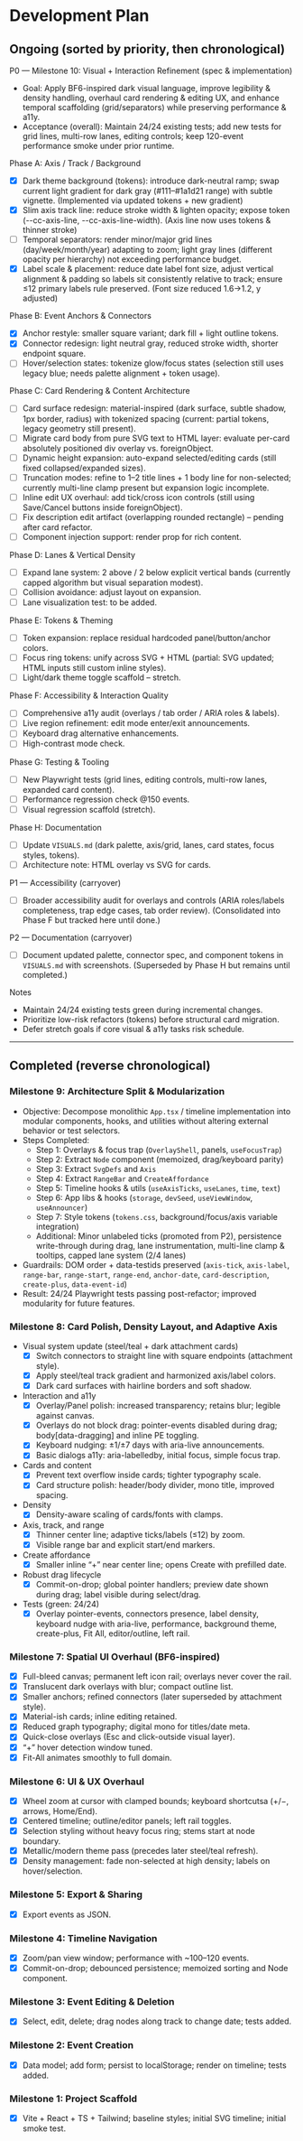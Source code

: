 # Development Plan

## Ongoing (sorted by priority, then chronological)

P0 — Milestone 10: Visual + Interaction Refinement (spec & implementation)
- Goal: Apply BF6-inspired dark visual language, improve legibility & density handling, overhaul card rendering & editing UX, and enhance temporal scaffolding (grid/separators) while preserving performance & a11y.
- Acceptance (overall): Maintain 24/24 existing tests; add new tests for grid lines, multi-row lanes, editing controls; keep 120-event performance smoke under prior runtime.

Phase A: Axis / Track / Background
- [x] Dark theme background (tokens): introduce dark-neutral ramp; swap current light gradient for dark gray (#111–#1a1d21 range) with subtle vignette. (Implemented via updated tokens + new gradient)
- [x] Slim axis track line: reduce stroke width & lighten opacity; expose token (--cc-axis-line, --cc-axis-line-width). (Axis line now uses tokens & thinner stroke)
- [ ] Temporal separators: render minor/major grid lines (day/week/month/year) adapting to zoom; light gray lines (different opacity per hierarchy) not exceeding performance budget.
- [x] Label scale & placement: reduce date label font size, adjust vertical alignment & padding so labels sit consistently relative to track; ensure ≤12 primary labels rule preserved. (Font size reduced 1.6→1.2, y adjusted)

Phase B: Event Anchors & Connectors
- [x] Anchor restyle: smaller square variant; dark fill + light outline tokens.
- [x] Connector redesign: light neutral gray, reduced stroke width, shorter endpoint square.
- [ ] Hover/selection states: tokenize glow/focus states (selection still uses legacy blue; needs palette alignment + token usage).

Phase C: Card Rendering & Content Architecture
- [ ] Card surface redesign: material-inspired (dark surface, subtle shadow, 1px border, radius) with tokenized spacing (current: partial tokens, legacy geometry still present).
- [ ] Migrate card body from pure SVG text to HTML layer: evaluate per-card absolutely positioned div overlay vs. foreignObject.
- [ ] Dynamic height expansion: auto-expand selected/editing cards (still fixed collapsed/expanded sizes).
- [ ] Truncation modes: refine to 1–2 title lines + 1 body line for non-selected; currently multi-line clamp present but expansion logic incomplete.
- [ ] Inline edit UX overhaul: add tick/cross icon controls (still using Save/Cancel buttons inside foreignObject).
- [ ] Fix description edit artifact (overlapping rounded rectangle) – pending after card refactor.
- [ ] Component injection support: render prop for rich content.

Phase D: Lanes & Vertical Density
- [ ] Expand lane system: 2 above / 2 below explicit vertical bands (currently capped algorithm but visual separation modest).
- [ ] Collision avoidance: adjust layout on expansion.
- [ ] Lane visualization test: to be added.

Phase E: Tokens & Theming
- [ ] Token expansion: replace residual hardcoded panel/button/anchor colors.
- [ ] Focus ring tokens: unify across SVG + HTML (partial: SVG updated; HTML inputs still custom inline styles).
- [ ] Light/dark theme toggle scaffold – stretch.

Phase F: Accessibility & Interaction Quality
- [ ] Comprehensive a11y audit (overlays / tab order / ARIA roles & labels).
- [ ] Live region refinement: edit mode enter/exit announcements.
- [ ] Keyboard drag alternative enhancements.
- [ ] High-contrast mode check.

Phase G: Testing & Tooling
- [ ] New Playwright tests (grid lines, editing controls, multi-row lanes, expanded card content).
- [ ] Performance regression check @150 events.
- [ ] Visual regression scaffold (stretch).

Phase H: Documentation
- [ ] Update `VISUALS.md` (dark palette, axis/grid, lanes, card states, focus styles, tokens).
- [ ] Architecture note: HTML overlay vs SVG for cards.

P1 — Accessibility (carryover)
- [ ] Broader accessibility audit for overlays and controls (ARIA roles/labels completeness, trap edge cases, tab order review). (Consolidated into Phase F but tracked here until done.)

P2 — Documentation (carryover)
- [ ] Document updated palette, connector spec, and component tokens in `VISUALS.md` with screenshots. (Superseded by Phase H but remains until completed.)

Notes
- Maintain 24/24 existing tests green during incremental changes.
- Prioritize low-risk refactors (tokens) before structural card migration.
- Defer stretch goals if core visual & a11y tasks risk schedule.

---

## Completed (reverse chronological)

### Milestone 9: Architecture Split & Modularization
- Objective: Decompose monolithic `App.tsx` / timeline implementation into modular components, hooks, and utilities without altering external behavior or test selectors.
- Steps Completed:
  - Step 1: Overlays & focus trap (`OverlayShell`, panels, `useFocusTrap`)
  - Step 2: Extract `Node` component (memoized, drag/keyboard parity)
  - Step 3: Extract `SvgDefs` and `Axis`
  - Step 4: Extract `RangeBar` and `CreateAffordance`
  - Step 5: Timeline hooks & utils (`useAxisTicks`, `useLanes`, `time`, `text`)
  - Step 6: App libs & hooks (`storage`, `devSeed`, `useViewWindow`, `useAnnouncer`)
  - Step 7: Style tokens (`tokens.css`, background/focus/axis variable integration)
  - Additional: Minor unlabeled ticks (promoted from P2), persistence write-through during drag, lane instrumentation, multi-line clamp & tooltips, capped lane system (2/4 lanes)
- Guardrails: DOM order + data-testids preserved (`axis-tick`, `axis-label`, `range-bar`, `range-start`, `range-end`, `anchor-date`, `card-description`, `create-plus`, `data-event-id`)
- Result: 24/24 Playwright tests passing post-refactor; improved modularity for future features.

### Milestone 8: Card Polish, Density Layout, and Adaptive Axis
- Visual system update (steel/teal + dark attachment cards)
  - [x] Switch connectors to straight line with square endpoints (attachment style).
  - [x] Apply steel/teal track gradient and harmonized axis/label colors.
  - [x] Dark card surfaces with hairline borders and soft shadow.
- Interaction and a11y
  - [x] Overlay/Panel polish: increased transparency; retains blur; legible against canvas.
  - [x] Overlays do not block drag: pointer-events disabled during drag; body[data-dragging] and inline PE toggling.
  - [x] Keyboard nudging: ±1/±7 days with aria-live announcements.
  - [x] Basic dialogs a11y: aria-labelledby, initial focus, simple focus trap.
- Cards and content
  - [x] Prevent text overflow inside cards; tighter typography scale.
  - [x] Card structure polish: header/body divider, mono title, improved spacing.
- Density
  - [x] Density-aware scaling of cards/fonts with clamps.
- Axis, track, and range
  - [x] Thinner center line; adaptive ticks/labels (≤12) by zoom.
  - [x] Visible range bar and explicit start/end markers.
- Create affordance
  - [x] Smaller inline “+” near center line; opens Create with prefilled date.
- Robust drag lifecycle
  - [x] Commit-on-drop; global pointer handlers; preview date shown during drag; label visible during select/drag.
- Tests (green: 24/24)
  - [x] Overlay pointer-events, connectors presence, label density, keyboard nudge with aria-live, performance, background theme, create-plus, Fit All, editor/outline, left rail.

### Milestone 7: Spatial UI Overhaul (BF6-inspired)
- [x] Full-bleed canvas; permanent left icon rail; overlays never cover the rail.
- [x] Translucent dark overlays with blur; compact outline list.
- [x] Smaller anchors; refined connectors (later superseded by attachment style).
- [x] Material-ish cards; inline editing retained.
- [x] Reduced graph typography; digital mono for titles/date meta.
- [x] Quick-close overlays (Esc and click-outside visual layer).
- [x] “+” hover detection window tuned.
- [x] Fit-All animates smoothly to full domain.

### Milestone 6: UI & UX Overhaul
- [x] Wheel zoom at cursor with clamped bounds; keyboard shortcutsa (+/−, arrows, Home/End).
- [x] Centered timeline; outline/editor panels; left rail toggles.
- [x] Selection styling without heavy focus ring; stems start at node boundary.
- [x] Metallic/modern theme pass (precedes later steel/teal refresh).
- [x] Density management: fade non-selected at high density; labels on hover/selection.

### Milestone 5: Export & Sharing
- [x] Export events as JSON.

### Milestone 4: Timeline Navigation
- [x] Zoom/pan view window; performance with ~100–120 events.
- [x] Commit-on-drop; debounced persistence; memoized sorting and Node component.

### Milestone 3: Event Editing & Deletion
- [x] Select, edit, delete; drag nodes along track to change date; tests added.

### Milestone 2: Event Creation
- [x] Data model; add form; persist to localStorage; render on timeline; tests added.

### Milestone 1: Project Scaffold
- [x] Vite + React + TS + Tailwind; baseline styles; initial SVG timeline; initial smoke test.

